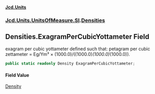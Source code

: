 #### [Jcd.Units](index 'index')
### [Jcd.Units.UnitsOfMeasure.SI](Jcd.Units.UnitsOfMeasure.SI 'Jcd.Units.UnitsOfMeasure.SI').[Densities](Densities 'Jcd.Units.UnitsOfMeasure.SI.Densities')

## Densities.ExagramPerCubicYottameter Field

exagram per cubic yottameter defined such that: petagram per cubic zettameter = Eg/Ym³ ×
(1000.0)/((1000.0)*(1000.0)*(1000.0)).

```csharp
public static readonly Density ExagramPerCubicYottameter;
```

#### Field Value
[Density](Density 'Jcd.Units.UnitTypes.Density')